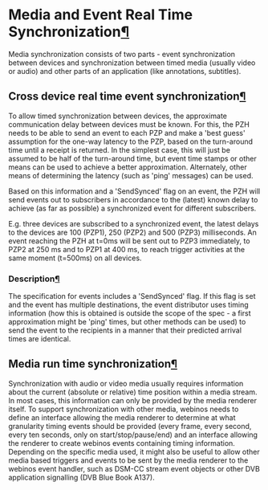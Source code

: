Media and Event Real Time Synchronization[¶](#Media-and-Event-Real-Time-Synchronization)
========================================================================================

Media synchronization consists of two parts - event synchronization
between devices and synchronization between timed media (usually video
or audio) and other parts of an application (like annotations,
subtitles).

Cross device real time event synchronization[¶](#Cross-device-real-time-event-synchronization)
----------------------------------------------------------------------------------------------

To allow timed synchronization between devices, the approximate
communication delay between devices must be known. For this, the PZH
needs to be able to send an event to each PZP and make a 'best guess'
assumption for the one-way latency to the PZP, based on the turn-around
time until a receipt is returned. In the simplest case, this will just
be assumed to be half of the turn-around time, but event time stamps or
other means can be used to achieve a better approximation. Alternately,
other means of determining the latency (such as 'ping' messages) can be
used.

Based on this information and a 'SendSynced' flag on an event, the PZH
will send events out to subscribers in accordance to the (latest) known
delay to achieve (as far as possible) a synchronized event for different
subscribers.

E.g. three devices are subscribed to a synchronized event, the latest
delays to the devices are 100 (PZP1), 250 (PZP2) and 500 (PZP3)
milliseconds. An event reaching the PZH at t=0ms will be sent out to
PZP3 immediately, to PZP2 at 250 ms and to PZP1 at 400 ms, to reach
trigger activities at the same moment (t=500ms) on all devices.

### Description[¶](#Description)

The specification for events includes a 'SendSynced' flag. If this flag
is set and the event has multiple destinations, the event distributor
uses timing information (how this is obtained is outside the scope of
the spec - a first approximation might be 'ping' times, but other
methods can be used) to send the event to the recipients in a manner
that their predicted arrival times are identical.

Media run time synchronization[¶](#Media-run-time-synchronization)
------------------------------------------------------------------

Synchronization with audio or video media usually requires information
about the current (absolute or relative) time position within a media
stream. In most cases, this information can only be provided by the
media renderer itself. To support synchronization with other media,
webinos needs to define an interface allowing the media renderer to
determine at what granularity timing events should be provided (every
frame, every second, every ten seconds, only on start/stop/pause/end)
and an interface allowing the renderer to create webinos events
containing timing information. Depending on the specific media used, it
might also be useful to allow other media based triggers and events to
be sent by the media renderer to the webinos event handler, such as
DSM-CC stream event objects or other DVB application signalling (DVB
Blue Book A137).

